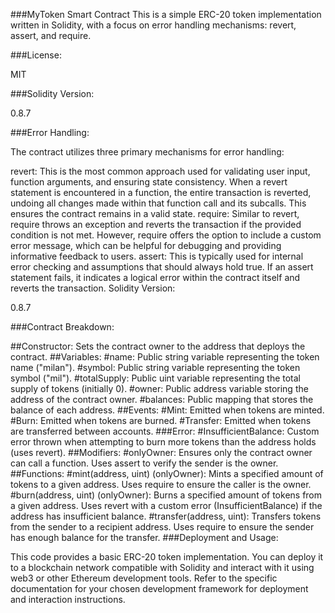 ###MyToken Smart Contract
This is a simple ERC-20 token implementation written in Solidity, with a focus on error handling mechanisms: revert, assert, and require.

###License:

MIT

###Solidity Version:

0.8.7

###Error Handling:

The contract utilizes three primary mechanisms for error handling:

revert: This is the most common approach used for validating user input, function arguments, and ensuring state consistency. When a revert statement is encountered in a function, the entire transaction is reverted, undoing all changes made within that function call and its subcalls. This ensures the contract remains in a valid state.
require: Similar to revert, require throws an exception and reverts the transaction if the provided condition is not met. However, require offers the option to include a custom error message, which can be helpful for debugging and providing informative feedback to users.
assert: This is typically used for internal error checking and assumptions that should always hold true. If an assert statement fails, it indicates a logical error within the contract itself and reverts the transaction.
Solidity Version:

0.8.7

###Contract Breakdown:

##Constructor: Sets the contract owner to the address that deploys the contract.
##Variables:
#name: Public string variable representing the token name ("milan").
#symbol: Public string variable representing the token symbol ("mil").
#totalSupply: Public uint variable representing the total supply of tokens (initially 0).
#owner: Public address variable storing the address of the contract owner.
#balances: Public mapping that stores the balance of each address.
##Events:
#Mint: Emitted when tokens are minted.
#Burn: Emitted when tokens are burned.
#Transfer: Emitted when tokens are transferred between accounts.
###Error:
#InsufficientBalance: Custom error thrown when attempting to burn more tokens than the address holds (uses revert).
##Modifiers:
#onlyOwner: Ensures only the contract owner can call a function. Uses assert to verify the sender is the owner.
##Functions:
#mint(address, uint) (onlyOwner): Mints a specified amount of tokens to a given address. Uses require to ensure the caller is the owner.
#burn(address, uint) (onlyOwner): Burns a specified amount of tokens from a given address. Uses revert with a custom error (InsufficientBalance) if the address has insufficient balance.
#transfer(address, uint): Transfers tokens from the sender to a recipient address. Uses require to ensure the sender has enough balance for the transfer.
###Deployment and Usage:

This code provides a basic ERC-20 token implementation. You can deploy it to a blockchain network compatible with Solidity and interact with it using web3 or other Ethereum development tools. Refer to the specific documentation for your chosen development framework for deployment and interaction instructions.

